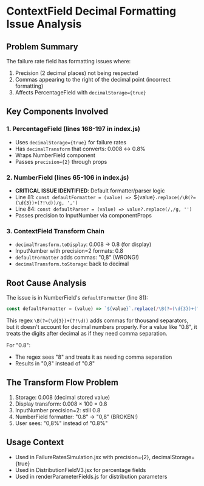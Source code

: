 # ContextField Decimal Formatting Issue Analysis

## Problem Summary
The failure rate field has formatting issues where:
1. Precision (2 decimal places) not being respected 
2. Commas appearing to the right of the decimal point (incorrect formatting)
3. Affects PercentageField with `decimalStorage={true}`

## Key Components Involved

### 1. PercentageField (lines 168-197 in index.js)
- Uses `decimalStorage={true}` for failure rates
- Has `decimalTransform` that converts: 0.008 ↔ 0.8%
- Wraps NumberField component
- Passes `precision={2}` through props

### 2. NumberField (lines 65-106 in index.js) 
- **CRITICAL ISSUE IDENTIFIED**: Default formatter/parser logic
- Line 81: `const defaultFormatter = (value) => `${value}`.replace(/\B(?=(\d{3})+(?!\d))/g, ',')`
- Line 84: `const defaultParser = (value) => value?.replace(/,/g, '')`
- Passes precision to InputNumber via componentProps

### 3. ContextField Transform Chain
- `decimalTransform.toDisplay`: 0.008 → 0.8 (for display)
- InputNumber with precision=2 formats: 0.8
- `defaultFormatter` adds commas: "0,8" (WRONG!)
- `decimalTransform.toStorage`: back to decimal

## Root Cause Analysis

The issue is in NumberField's `defaultFormatter` (line 81):
```javascript
const defaultFormatter = (value) => `${value}`.replace(/\B(?=(\d{3})+(?!\d))/g, ',')
```

This regex `\B(?=(\d{3})+(?!\d))` adds commas for thousand separators, but it doesn't account for decimal numbers properly. For a value like "0.8", it treats the digits after decimal as if they need comma separation.

For "0.8":
- The regex sees "8" and treats it as needing comma separation
- Results in "0,8" instead of "0.8"

## The Transform Flow Problem
1. Storage: 0.008 (decimal stored value)
2. Display transform: 0.008 × 100 = 0.8 
3. InputNumber precision=2: still 0.8
4. NumberField formatter: "0.8" → "0,8" (BROKEN!)
5. User sees: "0,8%" instead of "0.8%"

## Usage Context
- Used in FailureRatesSimulation.jsx with precision={2}, decimalStorage={true}
- Used in DistributionFieldV3.jsx for percentage fields
- Used in renderParameterFields.js for distribution parameters